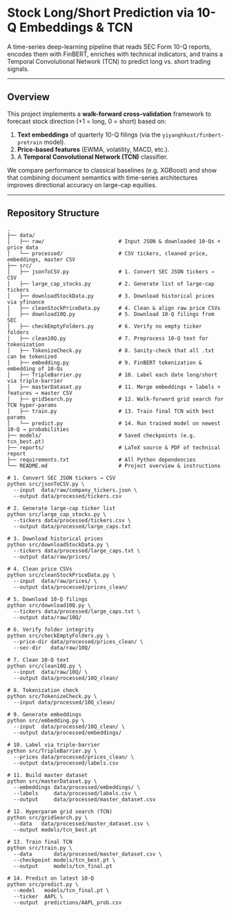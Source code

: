 # Stock Long/Short Prediction via 10-Q Embeddings & TCN

A time-series deep-learning pipeline that reads SEC Form 10-Q reports, encodes them with FinBERT, enriches with technical indicators, and trains a Temporal Convolutional Network (TCN) to predict long vs. short trading signals.

---

## Overview

This project implements a **walk-forward cross-validation** framework to forecast stock direction (+1 = long, 0 = short) based on:
1. **Text embeddings** of quarterly 10-Q filings (via the `yiyanghkust/finbert-pretrain` model).  
2. **Price-based features** (EWMA, volatility, MACD, etc.).  
3. A **Temporal Convolutional Network (TCN)** classifier.

We compare performance to classical baselines (e.g. XGBoost) and show that combining document semantics with time-series architectures improves directional accuracy on large-cap equities.

---

## Repository Structure

```text
.
├── data/                           
│   ├── raw/                        # Input JSON & downloaded 10-Qs + price data
│   └── processed/                  # CSV tickers, cleaned price, embeddings, master CSV
├── src/                           
│   ├── jsonToCSV.py                # 1. Convert SEC JSON tickers → CSV
│   ├── large_cap_stocks.py         # 2. Generate list of large-cap tickers
│   ├── downloadStockData.py        # 3. Download historical prices via yfinance
│   ├── cleanStockPriceData.py      # 4. Clean & align raw price CSVs
│   ├── download10Q.py              # 5. Download 10-Q filings from SEC
│   ├── checkEmptyFolders.py        # 6. Verify no empty ticker folders
│   ├── clean10Q.py                 # 7. Preprocess 10-Q text for tokenization
│   ├── TokenizeCheck.py            # 8. Sanity-check that all .txt can be tokenized
│   ├── embedding.py                # 9. FinBERT tokenization & embedding of 10-Qs
│   ├── TripleBarrier.py            # 10. Label each date long/short via triple-barrier
│   ├── masterDataset.py            # 11. Merge embeddings + labels + features → master CSV
│   ├── gridSearch.py               # 12. Walk-forward grid search for TCN hyper-params
│   ├── train.py                    # 13. Train final TCN with best params
│   └── predict.py                  # 14. Run trained model on newest 10-Q → probabilities
├── models/                         # Saved checkpoints (e.g. tcn_best.pt)
├── reports/                        # LaTeX source & PDF of technical report
├── requirements.txt                # All Python dependencies
└── README.md                       # Project overview & instructions

# 1. Convert SEC JSON tickers → CSV
python src/jsonToCSV.py \
  --input  data/raw/company_tickers.json \
  --output data/processed/tickers.csv

# 2. Generate large-cap ticker list
python src/large_cap_stocks.py \
  --tickers data/processed/tickers.csv \
  --output data/processed/large_caps.txt

# 3. Download historical prices
python src/downloadStockData.py \
  --tickers data/processed/large_caps.txt \
  --output data/raw/prices/

# 4. Clean price CSVs
python src/cleanStockPriceData.py \
  --input  data/raw/prices/ \
  --output data/processed/prices_clean/

# 5. Download 10-Q filings
python src/download10Q.py \
  --tickers data/processed/large_caps.txt \
  --output data/raw/10Q/

# 6. Verify folder integrity
python src/checkEmptyFolders.py \
  --price-dir data/processed/prices_clean/ \
  --sec-dir   data/raw/10Q/

# 7. Clean 10-Q text
python src/clean10Q.py \
  --input  data/raw/10Q/ \
  --output data/processed/10Q_clean/

# 8. Tokenization check
python src/TokenizeCheck.py \
  --input data/processed/10Q_clean/

# 9. Generate embeddings
python src/embedding.py \
  --input  data/processed/10Q_clean/ \
  --output data/processed/embeddings/

# 10. Label via triple-barrier
python src/TripleBarrier.py \
  --prices data/processed/prices_clean/ \
  --output data/processed/labels.csv

# 11. Build master dataset
python src/masterDataset.py \
  --embeddings data/processed/embeddings/ \
  --labels     data/processed/labels.csv \
  --output     data/processed/master_dataset.csv

# 12. Hyperparam grid search (TCN)
python src/gridSearch.py \
  --data   data/processed/master_dataset.csv \
  --output models/tcn_best.pt

# 13. Train final TCN
python src/train.py \
  --data       data/processed/master_dataset.csv \
  --checkpoint models/tcn_best.pt \
  --output     models/tcn_final.pt

# 14. Predict on latest 10-Q
python src/predict.py \
  --model   models/tcn_final.pt \
  --ticker  AAPL \
  --output  predictions/AAPL_prob.csv



